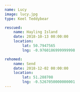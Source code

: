 ```yaml
---
name: Lucy
image: lucy.jpg
type: Keel Teddybear

rescued:
    name: Hayling Island
    date: 2018-10-13 00:00:00
    location:
        lat: 50.7947565
        lng: -0.9760186999999998

rehomed:
    name: Send
    date: 2018-12-02 00:00:00
    location:
        lat: 51.288708
        lng: -0.5267050000000001
---
```

